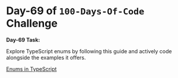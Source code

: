 # Day-69 of `100-Days-Of-Code` Challenge

**Day-69 Task:**

Explore TypeScript enums by following this guide and actively code alongside the examples it offers.

[Enums in TypeScript](./TS-Enums/README.md)